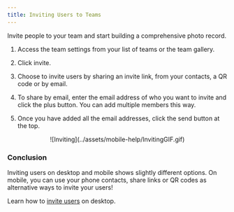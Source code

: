 ```yaml
---
title: Inviting Users to Teams
---
```


Invite people to your team and start building a comprehensive photo record.

1)	Access the team settings from your list of teams or the team gallery.

2)	Click invite. 

3)	Choose to invite users by sharing an invite link, from your contacts, a QR code or by email.

4)	To share by email, enter the email address of who you want to invite and click the plus button. You can add multiple members this way.

5)	Once you have added all the email addresses, click the send button at the top.

<center>
![Inviting](../assets/mobile-help/InvitingGIF.gif)
</center>

### Conclusion

Inviting users on desktop and mobile shows slightly different options. On mobile, you can use your phone contacts, share links or QR codes as alternative ways to invite your users!

Learn how to [invite users](https://support.builtview.com/teams-and-projects/3inviting-users/) on desktop.
